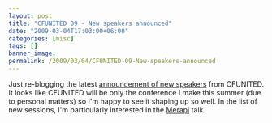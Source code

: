 ```yaml
---
layout: post
title: "CFUNITED 09 - New speakers announced"
date: "2009-03-04T17:03:00+06:00"
categories: [misc]
tags: []
banner_image: 
permalink: /2009/03/04/CFUNITED-09-New-speakers-announced
---
```


Just re-blogging the latest <a href="http://cfunited.com/blog/index.cfm/2009/3/4/New-speakers-and-topics-announced">announcement of new speakers</a> from CFUNITED. It looks like CFUNITED will be only the conference I make this summer (due to personal matters) so I'm happy to see it shaping up so well. In the list of new sessions, I'm particularly interested in the <a href="http://cfunited.com/go/topics/2009#topic-2076">Merapi</a> talk.